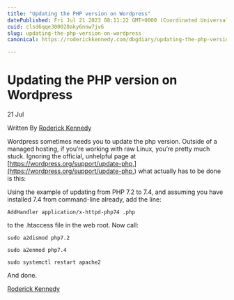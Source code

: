 ```yaml
---
title: "Updating the PHP version on Wordpress"
datePublished: Fri Jul 21 2023 08:11:22 GMT+0000 (Coordinated Universal Time)
cuid: clsd6qqe300020aky6nnw7jv6
slug: updating-the-php-version-on-wordpress
canonical: https://roderickkennedy.com/dbgdiary/updating-the-php-version-on-wordpress

---
```


Updating the PHP version on Wordpress
=====================================

21 Jul

Written By [Roderick Kennedy](https://roderickkennedy.com/dbgdiary?author=5f08d2770b281846bf04ee3b)

Wordpress sometimes needs you to update the php version. Outside of a managed hosting, if you’re working with raw Linux, you’re pretty much stuck. Ignoring the official, unhelpful page at [https://wordpress.org/support/update-php,](https://wordpress.org/support/update-php,) what actually has to be done is this:

Using the example of updating from PHP 7.2 to 7.4, and assuming you have installed 7.4 from command-line already, add the line:

    AddHandler application/x-httpd-php74 .php

to the .htaccess file in the web root. Now call:

    sudo a2dismod php7.2

    sudo a2enmod php7.4

    sudo systemctl restart apache2

And done.

 [Roderick Kennedy](https://roderickkennedy.com/dbgdiary?author=5f08d2770b281846bf04ee3b)